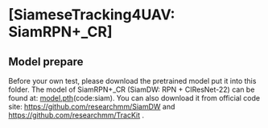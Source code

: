 # [SiameseTracking4UAV: SiamRPN+_CR]

## Model prepare

Before your own test, please download the pretrained model put it into this folder.
The model of SiamRPN+_CR (SiamDW: RPN + CIResNet-22) can be found at: [model.pth](https://pan.baidu.com/s/1KYOdcOmWFPzNEZWtzNsg2A?pwd=siam)(code:siam).
You can also download it from official code site: https://github.com/researchmm/SiamDW and https://github.com/researchmm/TracKit .
